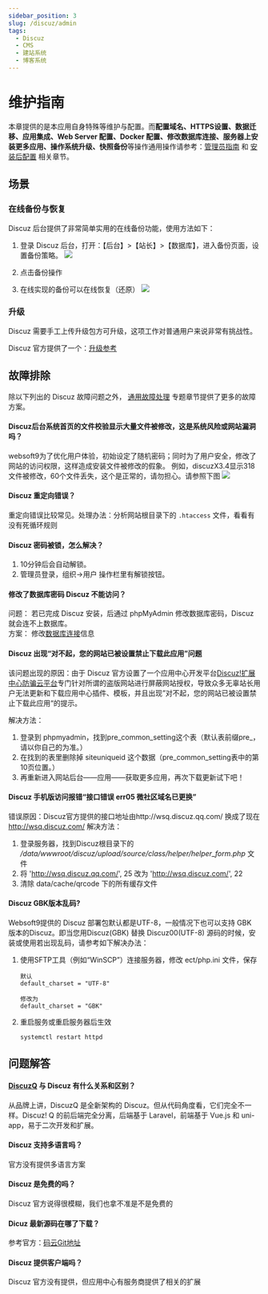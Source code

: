 ```yaml
---
sidebar_position: 3
slug: /discuz/admin
tags:
  - Discuz
  - CMS
  - 建站系统
  - 博客系统
---
```


# 维护指南

本章提供的是本应用自身特殊等维护与配置。而**配置域名、HTTPS设置、数据迁移、应用集成、Web Server 配置、Docker 配置、修改数据库连接、服务器上安装更多应用、操作系统升级、快照备份**等操作通用操作请参考：[管理员指南](../administrator) 和 [安装后配置](../install/setup/) 相关章节。

## 场景

### 在线备份与恢复

Discuz 后台提供了非常简单实用的在线备份功能，使用方法如下：

1. 登录 Discuz 后台，打开：【后台】>【站长】>【数据库】，进入备份页面，设置备份策略。
   ![](https://libs.websoft9.com/Websoft9/DocsPicture/zh/discuz/discuz-backup-websoft9.png)

2. 点击备份操作

3. 在线实现的备份可以在线恢复（还原）
   ![](https://libs.websoft9.com/Websoft9/DocsPicture/zh/discuz/discuz-restore-websoft9.png)

### 升级

Discuz 需要手工上传升级包方可升级，这项工作对普通用户来说非常有挑战性。  

Discuz 官方提供了一个：[升级参考](https://gitee.com/Discuz/DiscuzX/wikis/%E5%8D%87%E7%BA%A7%E6%96%B9%E6%B3%95?sort_id=9978)


## 故障排除

除以下列出的 Discuz 故障问题之外， [通用故障处理](../troubleshooting) 专题章节提供了更多的故障方案。 

#### Discuz后台系统首页的文件校验显示大量文件被修改，这是系统风险或网站漏洞吗？

websoft9为了优化用户体验，初始设定了随机密码；同时为了用户安全，修改了网站的访问权限，这样造成安装文件被修改的假象。
例如，discuzX3.4显示318文件被修改，60个文件丢失，这个是正常的，请勿担心。请参照下图
![](https://libs.websoft9.com/Websoft9/DocsPicture/zh/discuz/discuz-risk-websoft9.png)

#### Discuz 重定向错误？

重定向错误比较常见。处理办法：分析网站根目录下的 `.htaccess` 文件，看看有没有死循环规则

#### Discuz 密码被锁，怎么解决？

1. 10分钟后会自动解锁。
2. 管理员登录，组织→用户 操作栏里有解锁按钮。

#### 修改了数据库密码 Discuz 不能访问？

问题： 若已完成 Discuz 安装，后通过 phpMyAdmin 修改数据库密码，Discuz 就会连不上数据库。  
方案： 修改[数据库连接](../discuz#modifydbconn)信息  

#### Discuz 出现“对不起，您的网站已被设置禁止下载此应用”问题

该问题出现的原因：由于 Discuz 官方设置了一个应用中心开发平台[Discuz!扩展中心防骗云平台](http://www.kuozhan.net/blacklist-index.html)专门针对所谓的盗版网站进行屏蔽网站授权，导致众多无辜站长用户无法更新和下载应用中心插件、模板，并且出现”对不起，您的网站已被设置禁止下载此应用“的提示。  

解决方法：

 1. 登录到 phpmyadmin，找到pre_common_setting这个表（默认表前缀pre_，请以你自己的为准。）
 2. 在找到的表里删除掉 siteuniqueid 这个数据（pre_common_setting表中的第10页位置。）
 3. 再重新进入网站后台——应用——获取更多应用，再次下载更新试下吧！

#### Discuz 手机版访问报错“接口错误 err05 微社区域名已更换”

错误原因：Discuz官方提供的接口地址由http://wsq.discuz.qq.com/ 换成了现在 http://wsq.discuz.com/
解决方法：

  1. 登录服务器，找到Discuz根目录下的 */data/wwwroot/discuz/upload/source/class/helper/helper_form.php* 文件
  2. 将 'http://wsq.discuz.qq.com/', 25  改为 'http://wsq.discuz.com/', 22
  3. 清除 data/cache/qrcode 下的所有缓存文件

#### Discuz GBK版本乱码?

Websoft9提供的 Discuz 部署包默认都是UTF-8，一般情况下也可以支持 GBK 版本的Discuz。即当您用Discuz(GBK) 替换 Discuz00(UTF-8) 源码的时候，安装或使用若出现乱码，请参考如下解决办法：

1. 使用SFTP工具（例如“WinSCP”）连接服务器，修改 ect/php.ini 文件，保存
    ```
    默认
    default_charset = "UTF-8"

    修改为
    default_charset = "GBK"
    ```
2. 重启服务或重启服务器后生效
    ```
    systemctl restart httpd
    ```


## 问题解答

#### [DiscuzQ](https://discuz.com/) 与 Discuz 有什么关系和区别？

从品牌上讲，DiscuzQ 是全新架构的 Discuz。但从代码角度看，它们完全不一样。Discuz! Q 的前后端完全分离，后端基于 Laravel，前端基于 Vue.js 和 uni-app，易于二次开发和扩展。

#### Discuz 支持多语言吗？

官方没有提供多语言方案

#### Discuz 是免费的吗？

Discuz 官方说得很模糊，我们也拿不准是不是免费的

#### Dicuz 最新源码在哪了下载？

参考官方：[码云Git地址](https://gitee.com/ComsenzDiscuz/DiscuzX)

#### Discuz 提供客户端吗？

Discuz 官方没有提供，但应用中心有服务商提供了相关的扩展
